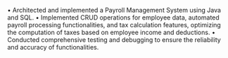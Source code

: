 •	Architected and implemented a Payroll Management System using Java and SQL.
•	Implemented CRUD operations for employee data, automated payroll processing functionalities, 
and tax calculation features, optimizing the computation of taxes based on employee income and deductions.
•	Conducted comprehensive testing and debugging to ensure the reliability and accuracy of functionalities.
